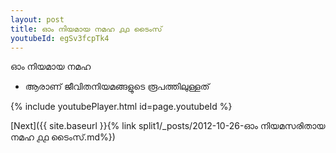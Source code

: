 ```yaml
---
layout: post
title: ഓം നിയമായ നമഹ ൧൧ ടൈംസ്
youtubeId: egSv3fcpTk4
---
```

 
 
 ഓം നിയമായ നമഹ 
 
 -  ആരാണ് ജീവിതനിയമങ്ങളുടെ രൂപത്തിലുള്ളത് 
 
  
 
  
 
 
 
 
 
 


{% include youtubePlayer.html id=page.youtubeId %}
 
[Next]({{ site.baseurl }}{% link  split1/_posts/2012-10-26-ഓം നിയമസരിതായ നമഹ ൧൧ ടൈംസ്.md%})
 
